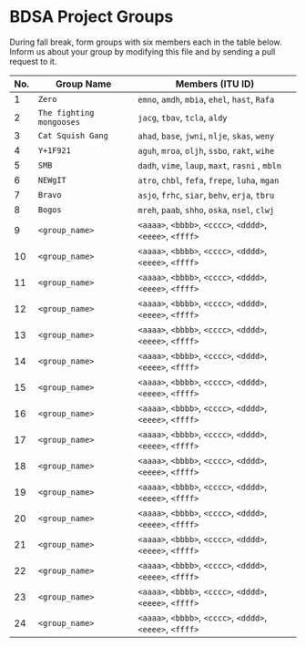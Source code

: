 # BDSA Project Groups

During fall break, form groups with six members each in the table below.
Inform us about your group by modifying this file and by sending a pull request to it.

|  No. | Group Name   | Members (ITU ID)                               |
|------|--------------|------------------------------------------------|
|    1 | `Zero`       | `emno`, `amdh`, `mbia`, `ehel`, `hast`, `Rafa` |
|    2 | `The fighting mongooses` | `jacg`, `tbav`, `tcla`, `aldy`     |
|    3 | `Cat Squish Gang` | `ahad`, `base`, `jwni`, `nlje`, `skas`, `weny` |
|    4 | `Y+1F921`    | `aguh`, `mroa`, `oljh`, `ssbo`, `rakt`, `wihe` |
|    5 | `SMB`        | `dadh`, `vime`, `laup`, `maxt`, `rasni` , `mbln`       |
|    6 | `NEWgIT`     | `atro`, `chbl`, `fefa`, `frepe`, `luha`, `mgan`|
|    7 | `Bravo` | `asjo`, `frhc`, `siar`, `behv`, `erja`, `tbru` |
|    8 | `Bogos` | `mreh`, `paab`, `shho`, `oska`, `nsel`, `clwj` |
|    9 | `<group_name>` | `<aaaa>`, `<bbbb>`, `<cccc>`, `<dddd>`, `<eeee>`, `<ffff>` |
|   10 | `<group_name>` | `<aaaa>`, `<bbbb>`, `<cccc>`, `<dddd>`, `<eeee>`, `<ffff>` |
|   11 | `<group_name>` | `<aaaa>`, `<bbbb>`, `<cccc>`, `<dddd>`, `<eeee>`, `<ffff>` |
|   12 | `<group_name>` | `<aaaa>`, `<bbbb>`, `<cccc>`, `<dddd>`, `<eeee>`, `<ffff>` |
|   13 | `<group_name>` | `<aaaa>`, `<bbbb>`, `<cccc>`, `<dddd>`, `<eeee>`, `<ffff>` |
|   14 | `<group_name>` | `<aaaa>`, `<bbbb>`, `<cccc>`, `<dddd>`, `<eeee>`, `<ffff>` |
|   15 | `<group_name>` | `<aaaa>`, `<bbbb>`, `<cccc>`, `<dddd>`, `<eeee>`, `<ffff>` |
|   16 | `<group_name>` | `<aaaa>`, `<bbbb>`, `<cccc>`, `<dddd>`, `<eeee>`, `<ffff>` |
|   17 | `<group_name>` | `<aaaa>`, `<bbbb>`, `<cccc>`, `<dddd>`, `<eeee>`, `<ffff>` |
|   18 | `<group_name>` | `<aaaa>`, `<bbbb>`, `<cccc>`, `<dddd>`, `<eeee>`, `<ffff>` |
|   19 | `<group_name>` | `<aaaa>`, `<bbbb>`, `<cccc>`, `<dddd>`, `<eeee>`, `<ffff>` |
|   20 | `<group_name>` | `<aaaa>`, `<bbbb>`, `<cccc>`, `<dddd>`, `<eeee>`, `<ffff>` |
|   21 | `<group_name>` | `<aaaa>`, `<bbbb>`, `<cccc>`, `<dddd>`, `<eeee>`, `<ffff>` |
|   22 | `<group_name>` | `<aaaa>`, `<bbbb>`, `<cccc>`, `<dddd>`, `<eeee>`, `<ffff>` |
|   23 | `<group_name>` | `<aaaa>`, `<bbbb>`, `<cccc>`, `<dddd>`, `<eeee>`, `<ffff>` |
|   24 | `<group_name>` | `<aaaa>`, `<bbbb>`, `<cccc>`, `<dddd>`, `<eeee>`, `<ffff>` |
